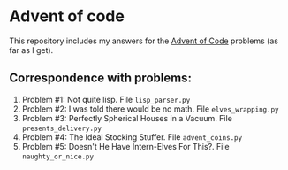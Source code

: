 # Advent of code
This repository includes my answers for the
[Advent of Code](http://http://adventofcode.com) problems (as far as I get).

## Correspondence with problems:

01. Problem \#1: Not quite lisp. File `lisp_parser.py`
02. Problem \#2: I was told there would be no math. File `elves_wrapping.py`
03. Problem \#3: Perfectly Spherical Houses in a Vacuum. File `presents_delivery.py`
04. Problem \#4: The Ideal Stocking Stuffer. File `advent_coins.py`
05. Problem \#5: Doesn't He Have Intern-Elves For This?. File `naughty_or_nice.py`
